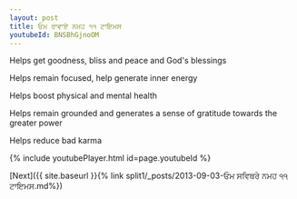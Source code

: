 ```yaml
---
layout: post
title: ਓਮ ਰਾਵਾਏ ਨਮਹ ੧੧ ਟਾਇਮਸ
youtubeId: BNSBhGjnoOM
---
```

 
 
Helps get goodness, bliss and peace and God's blessings
 
Helps remain focused, help generate inner energy 
 
Helps boost physical and mental health 
 
Helps remain grounded and generates a sense of gratitude towards the greater power 
 
Helps reduce bad karma
 
 
 
 


{% include youtubePlayer.html id=page.youtubeId %}
 
[Next]({{ site.baseurl }}{% link  split1/_posts/2013-09-03-ਓਮ ਸਵਿਥਰੇ ਨਮਹ ੧੧ ਟਾਇਮਸ.md%})
 
